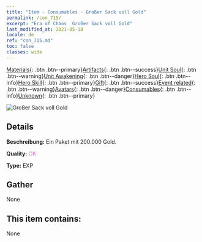 ```yaml
---
title: "Item - Consumables - Großer Sack voll Gold"
permalink: /con_715/
excerpt: "Era of Chaos  Großer Sack voll Gold"
last_modified_at: 2021-05-18
locale: de
ref: "con_715.md"
toc: false
classes: wide
---
```

 [Materials](/ItemsDE/){: .btn .btn--primary}[Artifacts](/ItemsDE/Artifacts/){: .btn .btn--success}[Unit Soul](/ItemsDE/UnitSoul/){: .btn .btn--warning}[Unit Awakening](/ItemsDE/UnitAwakening/){: .btn .btn--danger}[Hero Soul](/ItemsDE/HeroSoul/){: .btn .btn--info}[Hero Skill](/ItemsDE/HeroSkill/){: .btn .btn--primary}[Gift](/ItemsDE/Gift/){: .btn .btn--success}[Event related](/ItemsDE/Events/){: .btn .btn--warning}[Avatars](/ItemsDE/Avatars/){: .btn .btn--danger}[Consumables](/ItemsDE/Consumables/){: .btn .btn--info}[Unknown](/ItemsDE/Unknown/){: .btn .btn--primary}

 ![Großer Sack voll Gold](/images/t/i_512.png)

## Details
 **Beschreibung:** Ein Paket mit 200.000 Gold.

 **Quality:** <span style="color: #DA70D6">OK</span>

 **Type:** EXP

## Gather

  None

## This item contains:

  None

